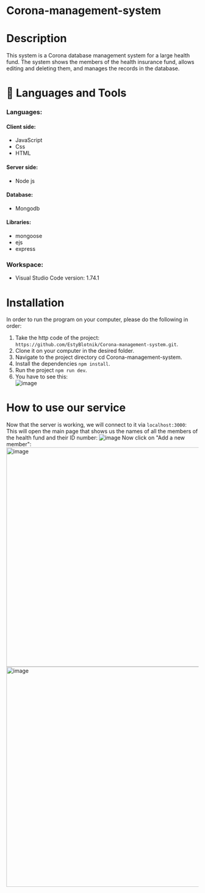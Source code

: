 # Corona-management-system
# Description
This system is a Corona database management system for a large health fund.
The system shows the members of the health insurance fund, allows
editing and deleting them, and manages the records in the database.
# 💼 Languages and Tools
### Languages: <br />
#### Client side:<br />
  * JavaScript
  * Css
  * HTML <br />
#### Server side: <br />
  * Node js
#### Database: <br />
  * Mongodb <br />
#### Libraries: <br /> 
  * mongoose <br /> 
  * ejs <br /> 
  * express <br /> 
### Workspace: <br /> 
  * Visual Studio Code version: 1.74.1 <br />
# Installation
In order to run the program on your computer, please do the following in order:
1. Take the http code of the project: ```https://github.com/EstyBlotnik/Corona-management-system.git```.
2. Clone it on your computer in the desired folder.
3. Navigate to the project directory cd Corona-management-system.
4. Install the dependencies ```npm install```.
5. Run the project ```npm run dev```.
6. You have to see this:<br />
![image](https://github.com/EstyBlotnik/Corona-management-system/assets/118099586/278bb2c8-337b-447b-bca2-5c38ec5b610c)
# How to use our service
Now that the server is working, we will connect to it via ```localhost:3000```:
This will open the main page that shows us the names of all the members of the health fund and their ID number:
![image](https://github.com/EstyBlotnik/Corona-management-system/assets/118099586/4578482c-b3c2-4d3f-9329-a2836ad57ddf)
Now click on "Add a new member":<br>
<img width="575" alt="image" src="https://github.com/EstyBlotnik/Corona-management-system/assets/118099586/14f75dff-2fbc-468e-a890-9d4c9a837458">
<img width="577" alt="image" src="https://github.com/EstyBlotnik/Corona-management-system/assets/118099586/2d3bed14-34b0-4690-a6dd-60bd1a70e1db">



